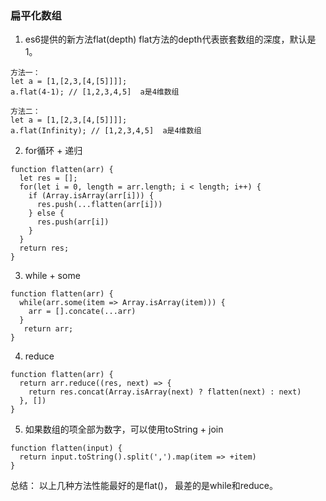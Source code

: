 ### 扁平化数组
1. es6提供的新方法flat(depth)
 flat方法的depth代表嵌套数组的深度，默认是1。
 ```
 方法一：
let a = [1,[2,3,[4,[5]]]];  
a.flat(4-1); // [1,2,3,4,5]  a是4维数组

方法二：
let a = [1,[2,3,[4,[5]]]];  
a.flat(Infinity); // [1,2,3,4,5]  a是4维数组
 ```

2. for循环 + 递归
```
function flatten(arr) {
  let res = [];
  for(let i = 0, length = arr.length; i < length; i++) {
    if (Array.isArray(arr[i])) {
      res.push(...flatten(arr[i]))
    } else {
      res.push(arr[i])
    }
  }
  return res;
}
```

3. while + some
```
function flatten(arr) {
  while(arr.some(item => Array.isArray(item))) {
    arr = [].concate(...arr)
  }
   return arr;
}
```

4. reduce
```
function flatten(arr) {
  return arr.reduce((res, next) => {
    return res.concat(Array.isArray(next) ? flatten(next) : next)
  }, [])
}
```

5. 如果数组的项全部为数字，可以使用toString + join
```
function flatten(input) {
  return input.toString().split(',').map(item => +item)
}
```

总结： 以上几种方法性能最好的是flat()， 最差的是while和reduce。
